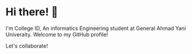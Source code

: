 # Hi there! 👋

I'm College ID, An informatics Engineering student at General Ahmad Yani Univeraity. Welcome to my GitHub profile!


Let's collaborate!
